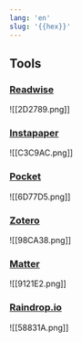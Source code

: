 ```yaml
---
lang: 'en'
slug: '{{hex}}'
---
```


## Tools

### [Readwise](https://readwise.io/)

![[2D2789.png]]

### [Instapaper](https://www.instapaper.com/)

![[C3C9AC.png]]

### [Pocket](https://getpocket.com/en/)

![[6D77D5.png]]

### [Zotero](https://www.zotero.org/)

![[98CA38.png]]

### [Matter](https://hq.getmatter.app/)

![[9121E2.png]]

### [Raindrop.io](https://raindrop.io/)

![[58831A.png]]

